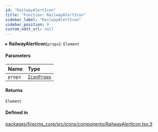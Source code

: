 ```yaml
---
id: "RailwayAlertIcon"
title: "Function: RailwayAlertIcon"
sidebar_label: "RailwayAlertIcon"
sidebar_position: 0
custom_edit_url: null
---
```


▸ **RailwayAlertIcon**(`props`): `Element`

#### Parameters

| Name | Type |
| :------ | :------ |
| `props` | [`IconProps`](../types/IconProps.md) |

#### Returns

`Element`

#### Defined in

[packages/firecms_core/src/icons/components/RailwayAlertIcon.tsx:3](https://github.com/FireCMSco/firecms/blob/d45f3739/packages/firecms_core/src/icons/components/RailwayAlertIcon.tsx#L3)
